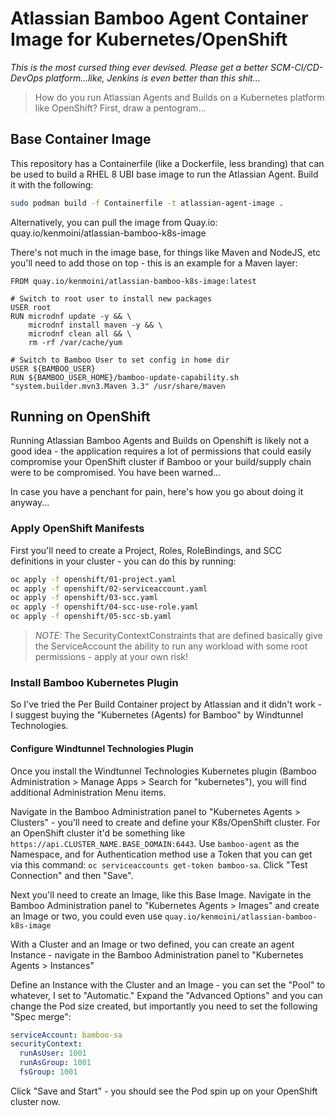 # Atlassian Bamboo Agent Container Image for Kubernetes/OpenShift

_*This is the most cursed thing ever devised.  Please get a better SCM-CI/CD-DevOps platform...like, Jenkins is even better than this shit...*_

> How do you run Atlassian Agents and Builds on a Kubernetes platform like OpenShift?  First, draw a pentogram...

## Base Container Image

This repository has a Containerfile (like a Dockerfile, less branding) that can be used to build a RHEL 8 UBI base image to run the Atlassian Agent.  Build it with the following:

```bash
sudo podman build -f Containerfile -t atlassian-agent-image .
```

Alternatively, you can pull the image from Quay.io: quay.io/kenmoini/atlassian-bamboo-k8s-image

There's not much in the image base, for things like Maven and NodeJS, etc you'll need to add those on top - this is an example for a Maven layer:

```
FROM quay.io/kenmoini/atlassian-bamboo-k8s-image:latest

# Switch to root user to install new packages
USER root
RUN microdnf update -y && \
    microdnf install maven -y && \
  	microdnf clean all && \
  	rm -rf /var/cache/yum

# Switch to Bamboo User to set config in home dir
USER ${BAMBOO_USER}
RUN ${BAMBOO_USER_HOME}/bamboo-update-capability.sh "system.builder.mvn3.Maven 3.3" /usr/share/maven
```

## Running on OpenShift

Running Atlassian Bamboo Agents and Builds on Openshift is likely not a good idea - the application requires a lot of permissions that could easily compromise your OpenShift cluster if Bamboo or your build/supply chain were to be compromised.  You have been warned...

In case you have a penchant for pain, here's how you go about doing it anyway...

### Apply OpenShift Manifests

First you'll need to create a Project, Roles, RoleBindings, and SCC definitions in your cluster - you can do this by running:

```bash
oc apply -f openshift/01-project.yaml
oc apply -f openshift/02-serviceaccount.yaml
oc apply -f openshift/03-scc.yaml
oc apply -f openshift/04-scc-use-role.yaml
oc apply -f openshift/05-scc-sb.yaml
```

> *_NOTE:_* The SecurityContextConstraints that are defined basically give the ServiceAccount the ability to run any workload with some root permissions - apply at your own risk!

### Install Bamboo Kubernetes Plugin

So I've tried the Per Build Container project by Atlassian and it didn't work - I suggest buying the "Kubernetes (Agents) for Bamboo" by Windtunnel Technologies.

#### Configure Windtunnel Technologies Plugin

Once you install the Windtunnel Technologies Kubernetes plugin (Bamboo Administration > Manage Apps > Search for "kubernetes"), you will find additional Administration Menu items.

Navigate in the Bamboo Administration panel to "Kubernetes Agents > Clusters" - you'll need to create and define your K8s/OpenShift cluster.  For an OpenShift cluster it'd be something like `https://api.CLUSTER_NAME.BASE_DOMAIN:6443`.  Use `bamboo-agent` as the Namespace, and for Authentication method use a Token that you can get via this command: `oc serviceaccounts get-token bamboo-sa`.  Click "Test Connection" and then "Save".

Next you'll need to create an Image, like this Base Image.  Navigate in the Bamboo Administration panel to "Kubernetes Agents > Images" and create an Image or two, you could even use `quay.io/kenmoini/atlassian-bamboo-k8s-image`

With a Cluster and an Image or two defined, you can create an agent Instance - navigate in the Bamboo Administration panel to "Kubernetes Agents > Instances"

Define an Instance with the Cluster and an Image - you can set the "Pool" to whatever, I set to "Automatic."  Expand the "Advanced Options" and you can change the Pod size created, but importantly you need to set the following "Spec merge":

```yaml
serviceAccount: bamboo-sa
securityContext:
  runAsUser: 1001
  runAsGroup: 1001
  fsGroup: 1001
```

Click "Save and Start" - you should see the Pod spin up on your OpenShift cluster now.